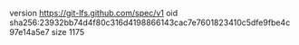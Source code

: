 version https://git-lfs.github.com/spec/v1
oid sha256:23932bb74d4f80c316d4198866143cac7e7601823410c5dfe9fbe4c97e14a5e7
size 1175
